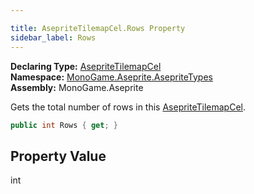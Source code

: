 ```yaml
---

title: AsepriteTilemapCel.Rows Property
sidebar_label: Rows
---
```

**Declaring Type:** [AsepriteTilemapCel](../)  
**Namespace:** [MonoGame.Aseprite.AsepriteTypes](../../)  
**Assembly:** MonoGame.Aseprite

Gets the total number of rows in this [AsepriteTilemapCel](../).

```csharp
public int Rows { get; }
```

## Property Value

int


